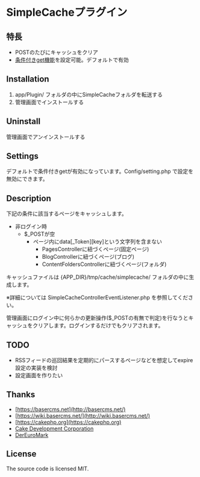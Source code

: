 # SimpleCacheプラグイン

## 特長

- POSTのたびにキャッシュをクリア
- [条件付きget機能](https://www.google.com/search?q=php+%E6%9D%A1%E4%BB%B6%E4%BB%98%E3%81%8Dget)を設定可能。デフォルトで有効

## Installation

1. app/Plugin/ フォルダの中にSimpleCacheフォルダを転送する
2. 管理画面でインストールする

## Uninstall

管理画面でアンインストールする

## Settings

デフォルトで条件付きgetが有効になっています。Config/setting.php で設定を無効にできます。

## Description

下記の条件に該当するページをキャッシュします。

- 非ログイン時
  - $_POSTが空
    - ページ内にdata[_Token][key]という文字列を含まない
      -  PagesControllerに紐づくページ(固定ページ)
      -  BlogControllerに紐づくページ(ブログ)
      -  ContentFoldersControllerに紐づくページ(フォルダ)

キャッシュファイルは {APP_DIR}/tmp/cache/simplecache/ フォルダの中に生成します。

※詳細については SimpleCacheControllerEventListener.php を参照してください。

管理画面にログイン中に何らかの更新操作($_POSTの有無で判定)を行なうとキャッシュをクリアします。ログインするだけでもクリアされます。

## TODO

- RSSフィードの巡回結果を定期的にパースするページなどを想定してexpire設定の実装を検討
- 設定画面を作りたい

## Thanks

- [https://basercms.net](http://basercms.net/)
- [https://wiki.basercms.net/](http://wiki.basercms.net/)
- [https://cakephp.org](https://cakephp.org)
- [Cake Development Corporation](https://cakedc.com)
- [DerEuroMark](https://www.dereuromark.de/)

## License
The source code is licensed MIT.

